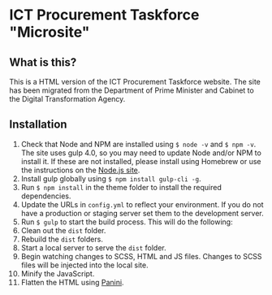 # ICT Procurement Taskforce "Microsite"
## What is this?
This is a HTML version of the ICT Procurement Taskforce website. The site has been migrated from the Department of Prime Minister and Cabinet to the Digital Transformation Agency.

## Installation

1. Check that Node and NPM are installed using `$ node -v` and `$ npm -v`. The site uses gulp 4.0, so you may need to update Node and/or NPM to install it. If these are not installed, please install using Homebrew or use the instructions on the [Node.js site](https://nodejs.org/en/).
2. Install gulp globally using `$ npm install gulp-cli -g`.
3. Run `$ npm install` in the theme folder to install the required dependencies.
4. Update the URLs in `config.yml` to reflect your environment. If you do not have a production or staging server set them to the development server.
5. Run `$ gulp` to start the build process. This will do the following:
  1. Clean out the `dist` folder.
  2. Rebuild the `dist` folders.
  3. Start a local server to serve the `dist` folder.
  4. Begin watching changes to SCSS, HTML and JS files. Changes to SCSS files will be injected into the local site.
  5. Minify the JavaScript.
  6. Flatten the HTML using [Panini](https://github.com/zurb/panini).
